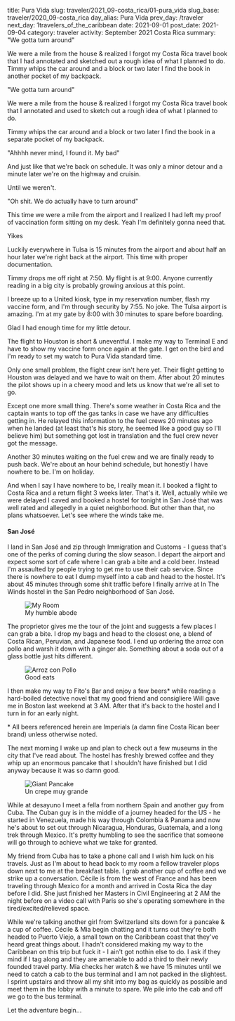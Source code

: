 title: Pura Vida
slug: traveler/2021_09-costa_rica/01-pura_vida
slug_base: traveler/2020_09-costa_rica
day_alias: Pura Vida
prev_day: /traveler
next_day: 1travelers_of_the_caribbean
date: 2021-09-01
post_date: 2021-09-04
category: traveler
activity: September 2021 Costa Rica
summary: "We gotta turn around"<p>We were a mile from the house & realized I forgot my Costa Rica travel book that I had annotated and sketched out a rough idea of what I planned to do. Timmy whips the car around and a block or two later I find the book in another pocket of my backpack.</p>

"We gotta turn around"

We were a mile from the house & realized I forgot my Costa Rica travel book
that I annotated and used to sketch out a rough idea of what I planned to do.

Timmy whips the car around and a block or two later I find the book in a separate 
pocket of my backpack.

"Ahhhh never mind, I found it. My bad"

And just like that we're back on schedule. It was only a minor detour and a
minute later we're on the highway and cruisin.

Until we weren't.

"Oh shit. We do actually have to turn around"

This time we were a mile from the airport and I realized I had left my proof
of vaccination form sitting on my desk. Yeah I'm definitely gonna need that.

Yikes

Luckily everywhere in Tulsa is 15 minutes from the airport and about half an
hour later we're right back at the airport. This time with proper documentation.

Timmy drops me off right at 7:50. My flight is at 9:00. Anyone currently reading
in a big city is probably growing anxious at this point.

I breeze up to a United kiosk, type in my reservation number, flash my
vaccine form, and I'm through security by 7:55. No joke. The Tulsa airport is
amazing. I'm at my gate by 8:00 with 30 minutes to spare before boarding.

Glad I had enough time for my little detour.

The flight to Houston is short & uneventful. I make my way to Terminal E and have to
show my vaccine form once again at the gate. I get on the bird and I'm ready to
set my watch to Pura Vida standard time.

Only one small problem, the flight crew isn't here yet. Their flight getting to
Houston was delayed and we have to wait on them. After about 20 minutes the
pilot shows up in a cheery mood and lets us know that we're all set to go.

Except one more small thing. There's some weather in Costa Rica and the captain
wants to top off the gas tanks in case we have any difficulties getting in.
He relayed this information to the fuel crews 20 minutes ago when he landed (at
least that's his story, he seemed like a good guy so I'll believe him) but
something got lost in translation and the fuel crew never got the message.

Another 30 minutes waiting on the fuel crew and we are finally ready to push
back. We're about an hour behind schedule, but honestly I have nowhere to be.
I'm on holiday.

And when I say I have nowhere to be, I really mean it. I booked a flight to
Costa Rica and a return flight 3 weeks later. That's it. Well, actually while we
were delayed I caved and booked a hostel for tonight in San Jos&eacute; that was
well rated and allegedly in a quiet neighborhood. But other than that, no plans
whatsoever. Let's see where the winds take me.

<h4 class="article-subheader">San Jos&eacute;</h4>

I land in San Jos&eacute; and zip through Immigration and Customs - I guess that's
one of the perks of coming during the slow season. I depart the airport and
expect some sort of cafe where I can grab a bite and a cold beer. Instead I'm
assaulted by people trying to get me to use their cab service. Since there is
nowhere to eat I dump myself into a cab and head to the hostel. It's about 45
minutes through some shit traffic before I finally arrive at In The Winds hostel
in the San Pedro neighborhood of San Jos&eacute;.

<figure class="figure">
	<img class="figure-img img-fluid rounded" src="/theme/images/traveler/2021_09-costa_rica/itw_room.JPEG" alt="My Room">
	<figcaption class="figure-caption">My humble abode</figcaption>
</figure>

The proprietor gives me the tour
of the joint and suggests a few places I can grab a bite. I drop my bags and
head to the closest one, a blend of Costa Rican, Peruvian, and Japanese food. I
end up ordering the arroz con pollo and warsh it down with a
ginger ale. Something about a soda out of a glass bottle just hits different.

<figure class="figure">
	<img class="figure-img img-fluid rounded" src="/theme/images/traveler/2021_09-costa_rica/arroz_con_pollo.JPEG" alt="Arroz con Pollo">
	<figcaption class="figure-caption">Good eats</figcaption>
</figure>

I then make my way to Fito's Bar and enjoy a few beers* while reading a
hard-boiled detective novel that my good friend and consigliere Will gave me in
Boston last weekend at 3 AM.
After that it's back to the hostel and I turn in for an early night.

\* All beers referenced herein are Imperials (a damn fine Costa Rican beer brand)
unless otherwise noted.

The next morning I wake up and plan to check out a few museums in the city that I've read about.
The hostel has freshly brewed coffee and they whip up an enormous pancake that I
shouldn't have finished but I did anyway because it was so damn good.

<figure class="figure">
	<img class="figure-img img-fluid rounded" src="/theme/images/traveler/2021_09-costa_rica/pancake.JPEG" alt="Giant Pancake">
	<figcaption class="figure-caption">Un crepe muy grande</figcaption>
</figure>

While at desayuno
I meet a fella from northern Spain and another guy from Cuba. The Cuban guy is
in the middle of a journey headed for the US - he started in Venezuela, made his
way through Colombia & Panama and now he's about to set out through Nicaragua,
Honduras, Guatemala, and a long trek through Mexico. It's pretty humbling to see
the sacrifice that someone will go through to achieve what we take for granted.

My friend from Cuba has to take a phone call and I wish him luck on his travels.
Just as I'm about
to head back to my room a fellow traveler plops down next to me at the
breakfast table. I grab another cup of coffee and we strike up a conversation.
C&eacute;cile is from the west of France and has been traveling through Mexico
for a month and arrived in Costa Rica the day before I did. She just finished
her Masters in Civil Engineering at 2 AM the night before on a video call with
Paris so she's operating somewhere in the tired/excited/relieved space.

While we're talking another girl from Switzerland sits down for a pancake & a
cup of coffee. C&eacute;cile & Mia begin chatting and it turns out
they're both headed to Puerto Viejo, a small town on the Caribbean coast that
they've heard great things about. I hadn't considered making my way to the
Caribbean on this trip but fuck it - I ain't got nothin else to do. I
ask if they mind if I tag along and they are amenable to add a third to their
newly founded travel party. Mia checks her
watch & we have 15 minutes until we need to catch a cab to the bus terminal and
I am not packed in the slightest.
I sprint upstairs and throw all my shit into my bag as quickly as possible
and meet them in the lobby with a minute to spare. We pile into the cab and
off we go to the bus terminal.

Let the adventure begin...
